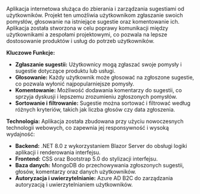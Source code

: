 Aplikacja internetowa służąca do zbierania i zarządzania sugestiami od użytkowników. Projekt ten umożliwia użytkownikom zgłaszanie swoich pomysłów, głosowanie na istniejące sugestie oraz komentowanie ich. Aplikacja została stworzona w celu poprawy komunikacji między użytkownikami a zespołami projektowymi, co pozwala na lepsze dostosowanie produktów i usług do potrzeb użytkowników.

**Kluczowe Funkcje:**
- **Zgłaszanie sugestii:** Użytkownicy mogą zgłaszać swoje pomysły i sugestie dotyczące produktu lub usługi.
- **Głosowanie:** Każdy użytkownik może głosować na zgłoszone sugestie, co pozwala wyłonić najpopularniejsze pomysły.
- **Komentowanie:** Możliwość dodawania komentarzy do sugestii, co sprzyja dyskusji i lepszemu zrozumieniu zgłoszonych pomysłów.
- **Sortowanie i filtrowanie:** Sugestie można sortować i filtrować według różnych kryteriów, takich jak liczba głosów czy data zgłoszenia.
  
**Technologia:**
Aplikacja została zbudowana przy użyciu nowoczesnych technologii webowych, co zapewnia jej responsywność i wysoką wydajność:
- **Backend:** .NET 8.0 z wykorzystaniem Blazor Server do obsługi logiki aplikacji i renderowania interfejsu.
- **Frontend:** CSS oraz Bootstrap 5.0 do stylizacji interfejsu.
- **Baza danych:** MongoDB do przechowywania zgłoszonych sugestii, głosów, komentarzy oraz danych użytkowników.
- **Autoryzacja i uwierzytelnianie:** Azure AD B2C do zarządzania autoryzacją i uwierzytelnianiem użytkowników.
